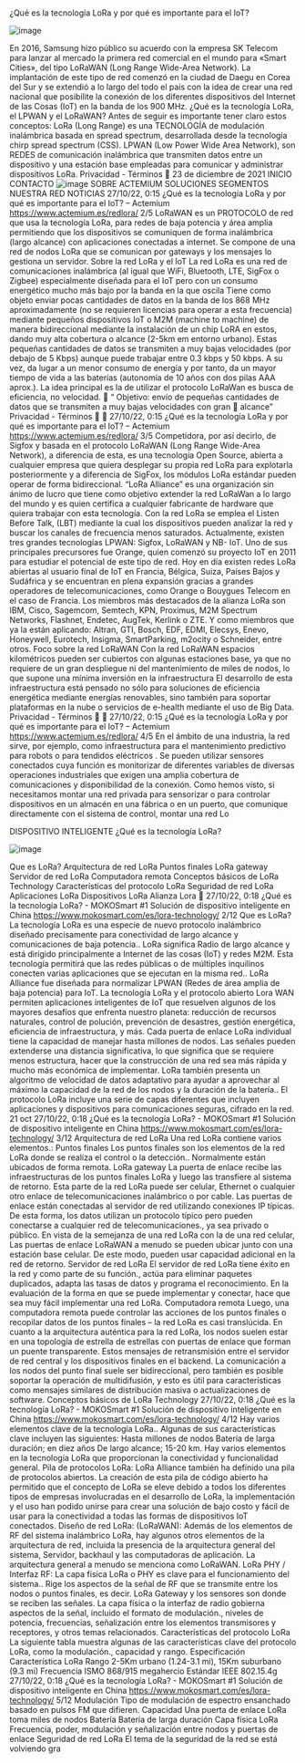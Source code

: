 ### 
¿Qué es la tecnología LoRa y por qué es importante para el IoT?


![image](https://user-images.githubusercontent.com/106460135/198511784-39a539ab-dd4a-4988-8057-450c2faf9a71.png)


En 2016, Samsung hizo público su acuerdo con la empresa SK Telecom para lanzar al mercado la primera red comercial en el
mundo para «Smart Cities», del tipo LoRaWAN (Long Range Wide-Area Network).
La implantación de este tipo de red comenzó en la ciudad de Daegu en Corea del Sur y se extendió a lo largo del todo el país
con la idea de crear una red nacional que posibilite la conexión de los diferentes dispositivos del Internet de las Cosas (IoT) en
la banda de los 900 MHz.
¿Qué es la tecnología LoRa, el LPWAN y el LoRaWAN?
Antes de seguir es importante tener claro estos conceptos:
LoRa (Long Range) es una TECNOLOGÍA de modulación inalámbrica basada en spread spectrum, desarrollada desde la tecnología chirp
spread spectrum (CSS).
LPWAN (Low Power Wide Area Network), son REDES de comunicación inalámbrica que transmiten datos entre un dispositivo y una
estación base empleadas para comunicar y administrar dispositivos LoRa.
Privacidad - Términos
 23 de diciembre de 2021
INICIO CONTACTO
![image](https://user-images.githubusercontent.com/106460135/198512051-e7056bf4-0e0b-4b8d-bc0a-c392e9c7eb75.png)
SOBRE ACTEMIUM SOLUCIONES SEGMENTOS
NUESTRA RED NOTICIAS
27/10/22, 0:15 ¿Qué es la tecnología LoRa y por qué es importante para el IoT? – Actemium
https://www.actemium.es/redlora/ 2/5
LoRaWAN es un PROTOCOLO de red que usa la
tecnología LoRa, para redes de baja potencia y
área amplia permitiendo que los dispositivos se
comuniquen de forma inalámbrica (largo
alcance) con aplicaciones conectadas a internet.
Se compone de una red de nodos LoRa que se
comunican por gateways y los mensajes lo
gestiona un servidor.
Sobre la red LoRa y el IoT
La red LoRa es una red de comunicaciones
inalámbrica (al igual que WiFi, Bluetooth,
LTE, SigFox o Zigbee) especialmente
diseñada para el IoT pero con un consumo
energético mucho más bajo por la banda
en la que oscila
Tiene como objeto enviar pocas cantidades de datos en la banda de los 868 MHz aproximadamente (no se requieren
licencias para operar a esta frecuencia) mediante pequeños dispositivos IoT o M2M (machine to machine) de manera
bidireccional mediante la instalación de un chip LoRA en estos, dando muy alta cobertura o alcance (2-5km em entorno
urbano).
Estas pequeñas cantidades de datos se transmiten a muy bajas
velocidades (por debajo de 5 Kbps) aunque puede trabajar entre 0.3
kbps y 50 kbps. A su vez, da lugar a un menor consumo de energía y
por tanto, da un mayor tiempo de vida a las baterías (autonomía de
10 años con dos pilas AAA aprox.). La idea principal es la de utilizar
el protocolo LoRaWan es busca de eficiencia, no velocidad.
 “
Objetivo: envío de pequeñas cantidades de datos que se transmiten a muy bajas velocidades con gran 
alcance”
Privacidad - Términos
 
27/10/22, 0:15 ¿Qué es la tecnología LoRa y por qué es importante para el IoT? – Actemium
https://www.actemium.es/redlora/ 3/5
Competidora, por así decirlo, de Sigfox y basada en el protocolo LoRaWAN (Long Range Wide-Area Network), a diferencia de
esta, es una tecnología Open Source, abierta a cualquier empresa que quiera desplegar su propia red LoRa para explotarla
posteriormente y a diferencia de SigFox, los módulos LoRa estándar pueden operar de forma bidireccional.
“LoRa Alliance” es una organización sin ánimo de lucro que tiene como objetivo extender la red LoRaWan a lo largo del
mundo y es quien certifica a cualquier fabricante de hardware que quiera trabajar con esta tecnología.
Con la red LoRa se emplea el Listen Before Talk, (LBT) mediante la cual los dispositivos pueden analizar la red y buscar
los canales de frecuencia menos saturados.
Actualmente, existen tres grandes tecnologías LPWAN: Sigfox,
LoRaWAN y NB- IoT.
Uno de sus principales precursores fue Orange, quien
comenzó su proyecto IoT en 2011 para estudiar el
potencial de este tipo de red.
Hoy en día existen redes LoRa abiertas al usuario final de
IoT en Francia, Bélgica, Suiza, Países Bajos y Sudáfrica
y se encuentran en plena expansión gracias a grandes
operadores de telecomunicaciones,
como Orange o Bouygues Telecom en el caso de Francia.
Los miembros más destacados de la alianza LoRa
son IBM, Cisco, Sagemcom, Semtech, KPN, Proximus,
M2M Spectrum Networks, Flashnet, Endetec, AugTek, Kerlink o ZTE. Y como miembros que ya la están aplicando: Altran,
GTI, Bosch, EDF, EDMI, Elecsys, Enevo, Honeywell, Eurotech, Insigma, SmartParking, m2ocity o Schneider, entre otros.
Foco sobre la red LoRaWAN
Con la red LoRaWAN espacios kilométricos pueden ser cubiertos con algunas estaciones base, ya que no requiere de un gran
despliegue ni del mantenimiento de miles de nodos, lo que supone una mínima inversión en la infraestructura
El desarrollo de esta infraestructura está pensado no sólo para soluciones de eficiencia energética mediante energías
renovables, sino también para soportar plataformas en la nube o servicios de e-health mediante el uso de Big Data.
Privacidad - Términos
 
27/10/22, 0:15 ¿Qué es la tecnología LoRa y por qué es importante para el IoT? – Actemium
https://www.actemium.es/redlora/ 4/5
En el ámbito de una industria, la red sirve, por ejemplo, como infraestructura para el mantenimiento predictivo para robots o
para tendidos eléctricos . Se pueden utilizar sensores conectados cuya función es monitorizar de diferentes variables de
diversas operaciones industriales que exigen una amplia cobertura de comunicaciones y disponibilidad de la conexión.
Como hemos visto, si necesitamos montar una red privada para sensorizar o para controlar dispositivos en un almacén
en una fábrica o en un puerto, que comunique directamente con el sistema de control, montar una red Lo

DISPOSITIVO INTELIGENTE
¿Qué es la tecnología LoRa? 

![image](https://user-images.githubusercontent.com/106460135/198512367-45f5f8ce-d9eb-4797-ad27-c191abc98964.png)

Que es LoRa?
Arquitectura de red LoRa
Puntos finales
LoRa gateway
Servidor de red LoRa
Computadora remota
Conceptos básicos de LoRa Technology
Características del protocolo LoRa
Seguridad de red LoRa
Aplicaciones LoRa
Dispositivos LoRa
Alianza Lora

27/10/22, 0:18 ¿Qué es la tecnología LoRa? - MOKOSmart #1 Solución de dispositivo inteligente en China
https://www.mokosmart.com/es/lora-technology/ 2/12
Que es LoRa?
La tecnología LoRa es una especie de nuevo protocolo inalámbrico diseñado
precisamente para conectividad de largo alcance y comunicaciones de baja
potencia.. LoRa significa Radio de largo alcance y está dirigido principalmente a
Internet de las cosas (IoT) y redes M2M. Esta tecnología permitirá que las redes
públicas o de múltiples inquilinos conecten varias aplicaciones que se ejecutan en la
misma red..
LoRa Alliance fue diseñada para normalizar LPWAN (Redes de área amplia de baja
potencia) para IoT. La tecnología LoRa y el protocolo abierto Lora WAN permiten
aplicaciones inteligentes de IoT que resuelven algunos de los mayores desafíos que
enfrenta nuestro planeta: reducción de recursos naturales, control de polución,
prevención de desastres, gestión energética, eficiencia de infraestructura, y más.
Cada puerta de enlace LoRa individual tiene la capacidad de manejar hasta millones
de nodos. Las señales pueden extenderse una distancia significativa, lo que significa
que se requiere menos estructura, hacer que la construcción de una red sea más
rápida y mucho más económica de implementar.
LoRa también presenta un algoritmo de velocidad de datos adaptativo para ayudar a
aprovechar al máximo la capacidad de la red de los nodos y la duración de la
batería.. El protocolo LoRa incluye una serie de capas diferentes que incluyen
aplicaciones y dispositivos para comunicaciones seguras, cifrado en la red.
21
oct
27/10/22, 0:18 ¿Qué es la tecnología LoRa? - MOKOSmart #1 Solución de dispositivo inteligente en China
https://www.mokosmart.com/es/lora-technology/ 3/12
Arquitectura de red LoRa
Una red LoRa contiene varios elementos.:
Puntos finales
Los puntos finales son los elementos de la red LoRa donde se realiza el control o la
detección.. Normalmente están ubicados de forma remota.
LoRa gateway
La puerta de enlace recibe las infraestructuras de los puntos finales LoRa y luego las
transfiere al sistema de retorno. Esta parte de la red LoRa puede ser celular, Ethernet o
cualquier otro enlace de telecomunicaciones inalámbrico o por cable. Las puertas de
enlace están conectadas al servidor de red utilizando conexiones IP típicas. De esta
forma, los datos utilizan un protocolo típico pero pueden conectarse a cualquier red
de telecomunicaciones., ya sea privado o público. En vista de la semejanza de una
red LoRa con la de una red celular, Las puertas de enlace LoRaWAN a menudo se
pueden ubicar junto con una estación base celular. De este modo, pueden usar
capacidad adicional en la red de retorno.
Servidor de red LoRa
El servidor de red LoRa tiene éxito en la red y como parte de su función., actúa para
eliminar paquetes duplicados, adapta las tasas de datos y programa el
reconocimiento. En la evaluación de la forma en que se puede implementar y
conectar, hace que sea muy fácil implementar una red LoRa.
Computadora remota
Luego, una computadora remota puede controlar las acciones de los puntos finales o
recopilar datos de los puntos finales – la red LoRa es casi translúcida.
En cuanto a la arquitectura auténtica para la red LoRa, los nodos suelen estar en una
topología de estrella de estrellas con puertas de enlace que forman un puente
transparente. Estos mensajes de retransmisión entre el servidor de red central y los
dispositivos finales en el backend.
La comunicación a los nodos del punto final suele ser bidireccional, pero también es
posible soportar la operación de multidifusión, y esto es útil para características como
mensajes similares de distribución masiva o actualizaciones de software.
Conceptos básicos de LoRa Technology
27/10/22, 0:18 ¿Qué es la tecnología LoRa? - MOKOSmart #1 Solución de dispositivo inteligente en China
https://www.mokosmart.com/es/lora-technology/ 4/12
Hay varios elementos clave de la tecnología LoRa.. Algunas de sus características
clave incluyen las siguientes:
Hasta millones de nodos
Batería de larga duración; en diez años
De largo alcance; 15-20 km.
Hay varios elementos en la tecnología LoRa que proporcionan la conectividad y
funcionalidad general.
Pila de protocolos LoRa: LoRa Alliance también ha definido una pila de protocolos
abiertos. La creación de esta pila de código abierto ha permitido que el concepto de
LoRa se eleve debido a todos los diferentes tipos de empresas involucradas en el
desarrollo de LoRa, la implementación y el uso han podido unirse para crear una
solución de bajo costo y fácil de usar para la conectividad a todas las formas de
dispositivos IoT conectados.
Diseño de red LoRa: (LoRaWAN): Además de los elementos de RF del sistema
inalámbrico LoRa, hay algunos otros elementos de la arquitectura de red, incluida la
presencia de la arquitectura general del sistema, Servidor, backhaul y las
computadoras de aplicación. La arquitectura general a menudo se menciona como
LoRaWAN.
LoRa PHY / Interfaz RF: La capa física LoRa o PHY es clave para el funcionamiento del
sistema.. Rige los aspectos de la señal de RF que se transmite entre los nodos o
puntos finales, es decir. LoRa Gateway y los sensores son donde se reciben las
señales. La capa física o la interfaz de radio gobierna aspectos de la señal, incluido el
formato de modulación., niveles de potencia, frecuencias, señalización entre los
elementos transmisores y receptores, y otros temas relacionados.
Características del protocolo LoRa
La siguiente tabla muestra algunas de las características clave del protocolo LoRa,
como la modulación., capacidad y rango.
Especificación Característica LoRa
Rango
2-5Km urbano (1.24-3.1 mi),
15Km suburbano (9.3 mi)
Frecuencia ISMO 868/915 megahercio
Estándar IEEE 802.15.4g
27/10/22, 0:18 ¿Qué es la tecnología LoRa? - MOKOSmart #1 Solución de dispositivo inteligente en China
https://www.mokosmart.com/es/lora-technology/ 5/12
Modulación Tipo de modulación de espectro ensanchado
basado en pulsos FM que difieren.
Capacidad
Una puerta de enlace LoRa toma miles de
nodos
Batería Batería de larga duración
Capa física LoRa
Frecuencia, poder, modulación y señalización
entre nodos y puertas de enlace
Seguridad de red LoRa
El tema de la seguridad de la red se está volviendo gra


